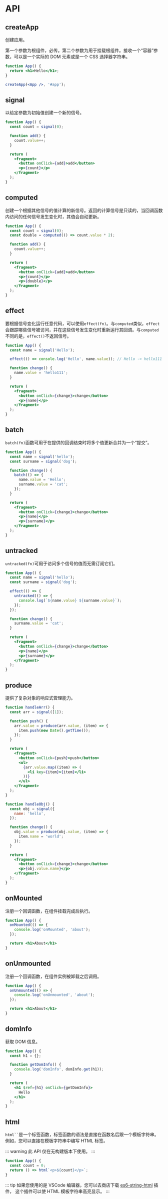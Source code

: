 # API

## createApp

创建应用。

第一个参数为根组件，必传。第二个参数为用于挂载根组件。接收一个“容器”参数，可以是一个实际的 DOM 元素或是一个 CSS 选择器字符串。

```jsx
function App() {
  return <h1>Hello</h1>;
}

createApp(<App />, '#app');
```

## signal

以给定参数为初始值创建一个新的信号。

```jsx
function App() {
  const count = signal(0);

  function add() {
    count.value++;
  }

  return (
    <fragment>
      <button onClick={add}>add</button>
      <p>{count}</p>
    </fragment>
  );
}
```

## computed

创建一个根据其他信号的值计算的新信号。返回的计算信号是只读的，当回调函数内访问的任何信号发生变化时，其值会自动更新。

```jsx
function App() {
  const count = signal(0);
  const double = computed(() => count.value * 2);

  function add() {
    count.value++;
  }

  return (
    <fragment>
      <button onClick={add}>add</button>
      <p>{count}</p>
      <p>{double}</p>
    </fragment>
  );
}
```

## effect

要根据信号变化运行任意代码，可以使用`effect(fn)`。与`computed`类似，`effect` 会跟踪哪些信号被访问，并在这些信号发生变化时重新运行其回调。与`computed`不同的是，`effect()`不返回信号。

```jsx
function App() {
  const name = signal('Hello');

  effect(() => console.log('Hello', name.value)); // Hello -> hello111

  function change() {
    name.value = 'hello111';
  }

  return (
    <fragment>
      <button onClick={change}>change</button>
      <p>{name}</p>
    </fragment>
  );
}
```

## batch

`batch(fn)`函数可用于在提供的回调结束时将多个值更新合并为一个“提交”。

```jsx
function App() {
  const name = signal('hello');
  const surname = signal('dog');

  function change() {
    batch(() => {
      name.value = 'Hello';
      surname.value = 'cat';
    });
  }

  return (
    <fragment>
      <button onClick={change}>change</button>
      <p>{name}</p>
      <p>{surname}</p>
    </fragment>
  );
}
```

## untracked

`untracked(fn)`可用于访问多个信号的值而无需订阅它们。

```jsx
function App() {
  const name = signal('hello');
  const surname = signal('dog');

  effect(() => {
    untracked(() => {
      console.log(`${name.value} ${surname.value}`);
    });
  });

  function change() {
    surname.value = 'cat';
  }

  return (
    <fragment>
      <button onClick={change}>change</button>
      <p>{name}</p>
      <p>{surname}</p>
    </fragment>
  );
}
```

## produce

提供了复杂对象的响应式管理能力。

```jsx
function handleArr() {
  const arr = signal([1]);

  function push() {
    arr.value = produce(arr.value, (item) => {
      item.push(new Date().getTime());
    });
  }

  return (
    <fragment>
      <button onClick={push}>push</button>
      <ul>
        {arr.value.map((item) => (
          <li key={item}>{item}</li>
        ))}
      </ul>
    </fragment>
  );
}
```

```jsx
function handleObj() {
  const obj = signal({
    name: 'hello',
  });

  function change() {
    obj.value = produce(obj.value, (item) => {
      item.name = 'world';
    });
  }

  return (
    <fragment>
      <button onClick={change}>change</button>
      <p>{obj.value.name}</p>
    </fragment>
  );
}
```

## onMounted

注册一个回调函数，在组件挂载完成后执行。

```jsx
function App() {
  onMounted(() => {
    console.log('onMounted', 'about');
  });

  return <h1>About</h1>
}
```

## onUnmounted

注册一个回调函数，在组件实例被卸载之后调用。

```jsx
function App() {
  onUnmounted(() => {
    console.log('onUnmounted', 'about');
  });

  return <h1>About</h1>
}
```

## domInfo

获取 DOM 信息。

```jsx
function App() {
  const h1 = {};

  function getDomInfo() {
    console.log('domInfo', domInfo.get(h1));
  }

  return (
    <h1 $ref={h1} onClick={getDomInfo}>
      Hello
    </h1>
  );
}
```

## html

` html`` `是一个标签函数，标签函数的语法是直接在函数名后跟一个模板字符串。 例如，您可以直接在模板字符串中编写 HTML 标签。

::: warning
此 API 仅在无构建版本下使用。
:::

```js
function App() {
  const count = 0;
  return () => html`<p>${count}</p>`;
}
```

::: tip
如果您使用的是 VSCode 编辑器，您可以去商店下载 [es6-string-html](https://marketplace.visualstudio.com/items?itemName=Tobermory.es6-string-html) 插件，
这个插件可以使 HTML 模板字符串高亮显示。
:::
